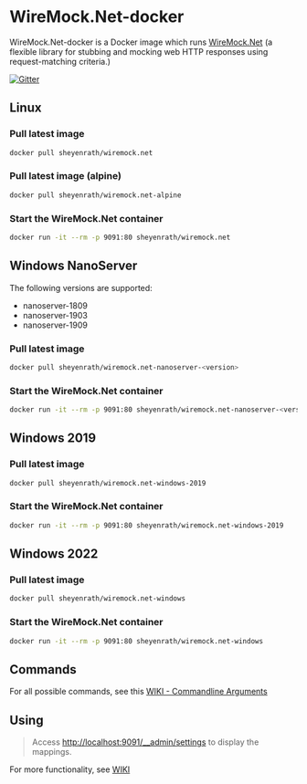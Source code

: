 # WireMock.Net-docker
WireMock.Net-docker is a Docker image which runs [WireMock.Net](https://github.com/WireMock-Net) (a flexible library for stubbing and mocking web HTTP responses using request-matching criteria.)

[![Gitter](https://img.shields.io/gitter/room/wiremock_dotnet/Lobby.svg)](https://gitter.im/wiremock_dotnet/Lobby)

## Linux

### Pull latest image

```sh
docker pull sheyenrath/wiremock.net
```

### Pull latest image (alpine)

```sh
docker pull sheyenrath/wiremock.net-alpine
```

### Start the WireMock.Net container

```sh
docker run -it --rm -p 9091:80 sheyenrath/wiremock.net
```

## Windows NanoServer

The following versions are supported:
- nanoserver-1809
- nanoserver-1903
- nanoserver-1909

### Pull latest image

```sh
docker pull sheyenrath/wiremock.net-nanoserver-<version>
```

### Start the WireMock.Net container

```sh
docker run -it --rm -p 9091:80 sheyenrath/wiremock.net-nanoserver-<version>
```

## Windows 2019

### Pull latest image

```sh
docker pull sheyenrath/wiremock.net-windows-2019
```

### Start the WireMock.Net container

```sh
docker run -it --rm -p 9091:80 sheyenrath/wiremock.net-windows-2019
```

## Windows 2022

### Pull latest image

```sh
docker pull sheyenrath/wiremock.net-windows
```

### Start the WireMock.Net container

```sh
docker run -it --rm -p 9091:80 sheyenrath/wiremock.net-windows
```

## Commands
For all possible commands, see this [WIKI - Commandline Arguments](https://github.com/WireMock-Net/WireMock.Net-docker/wiki/Commandline-arguments)

## Using

> Access [http://localhost:9091/__admin/settings](http://localhost:9091/__admin/mappings) to display the mappings.

For more functionality, see [WIKI](https://github.com/WireMock-Net/WireMock.Net/wiki)

